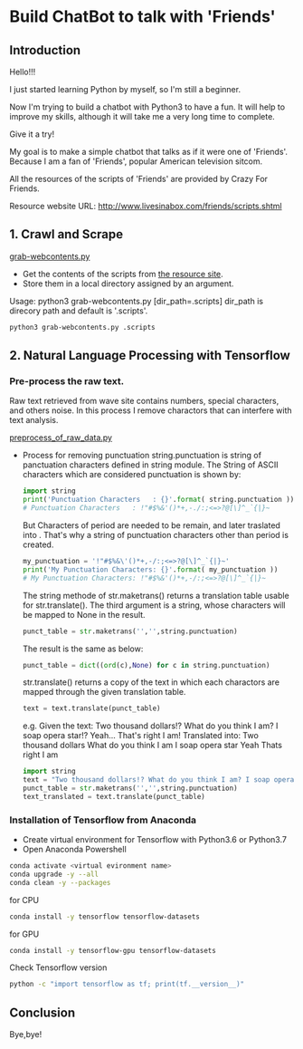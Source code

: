 # Build ChatBot to talk with 'Friends'


## Introduction 


Hello!!!


I just started learning Python by myself, so I'm still a beginner.


Now I'm trying to build a chatbot with Python3 to have a fun. 
It will help to improve my skills, although it will take me a very long time to complete.


Give it a try!


My goal is to make a simple chatbot that talks as if it were one of 'Friends'. 
Because I am a fan of 'Friends', popular American television sitcom.


All the resources of the scripts of 'Friends' are provided by Crazy For Friends.

Resource website URL: http://www.livesinabox.com/friends/scripts.shtml


## 1. Crawl and Scrape

[grab-webcontents.py](grab-webcontents.py)
- Get the contents of the scripts from [the resource site](http://www.livesinabox.com/friends/scripts.shtml). 
- Store them in a local directory assigned by an argument.
 

Usage: python3 grab-webcontents.py [dir_path=.scripts] 
dir_path is direcory path and default is '.scripts'.


```bash
python3 grab-webcontents.py .scripts
```



## 2. Natural Language Processing with Tensorflow


### Pre-process the raw text.
Raw text retrieved from wave site contains numbers, special characters, and others noise. In this process I remove charactors that can interfere with text analysis.

[preprocess_of_raw_data.py](preprocess_of_raw_data.py)

  - Process for removing punctuation
      string.punctuation is string of panctuation characters defined in string module.
      The String of ASCII characters which are considered punctuation is shown by:
      
      ```python
      import string
      print('Punctuation Characters   : {}'.format( string.punctuation ))
      # Punctuation Characters   : !"#$%&'()*+,-./:;<=>?@[\]^_`{|}~
      ```

      But Characters of period are needed to be remain, and later traslated into <EOS>.
      That's why a string of punctuation characters other than period is created.

      ```python
      my_punctuation = '!"#$%&\'()*+,-/:;<=>?@[\]^_`{|}~'
      print('My Punctuation Characters: {}'.format( my_punctuation ))
      # My Punctuation Characters: !"#$%&'()*+,-/:;<=>?@[\]^_`{|}~
      ```

      The string methode of str.maketrans() returns a translation table usable for str.translate().
      The third argument is a string, whose characters will be mapped to None in the result.

      ```python
      punct_table = str.maketrans('','',string.punctuation)
      ```

      The result is the same as below:

      ```python
      punct_table = dict((ord(c),None) for c in string.punctuation)
      ```
      str.translate() returns a copy of the text in which each charactors are mapped through the given translation table.

      ```python
      text = text.translate(punct_table)
      ```

      e.g. 
      Given the text:
      Two thousand dollars!? What do you think I am? I soap opera star!? Yeah... That's right I am!
      Translated into:
      Two thousand dollars What do you think I am I soap opera star Yeah Thats right I am

    ```python
    import string
    text = "Two thousand dollars!? What do you think I am? I soap opera star!? Yeah... That\'s right I am!"
    punct_table = str.maketrans('','',string.punctuation)
    text_translated = text.translate(punct_table)
    ```

      







### Installation of Tensorflow from Anaconda
  - Create virtual environment for Tensorflow with Python3.6 or Python3.7
  - Open Anaconda Powershell

```bash
conda activate <virtual evironment name>
conda upgrade -y --all
conda clean -y --packages
```
        
for CPU
```bash
conda install -y tensorflow tensorflow-datasets
```
        
for GPU
```bash
conda install -y tensorflow-gpu tensorflow-datasets
```
        
Check Tensorflow version
```bash
python -c "import tensorflow as tf; print(tf.__version__)"
```

## Conclusion


Bye,bye!
